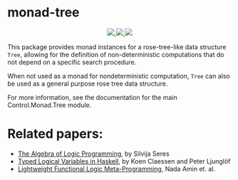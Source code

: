 # monad-tree

<p align="center">
  <a href="https://www.haskell.org/">
    <img src="https://img.shields.io/badge/Language-Haskell-blue">
  </a>
  <a href="https://hackage.haskell.org/package/monad-tree-0.1.0">
    <img src="https://img.shields.io/badge/Hackage-0.1.0-green">
  </a>
  <img src="https://img.shields.io/badge/License-MIT-blue">
</p>

This package provides monad instances for a rose-tree-like data structure `Tree`, allowing for the definition of non-deterministic computations that do not depend on a specific search procedure.

When not used as a monad for nondeterministic computation, `Tree` can also be used as a general purpose rose tree data structure.

For more information, see the documentation for the main Control.Monad.Tree module.

# Related papers:

  * [The Algebra of Logic Programming](https://citeseerx.ist.psu.edu/viewdoc/download?doi=10.1.1.108.6851&rep=rep1&type=pdf), by Silvija Seres
  * [Typed Logical Variables in Haskell](https://gup.ub.gu.se/file/207634), by Koen Claessen and Peter Ljunglöf
  * [Lightweight Functional Logic Meta-Programming](https://link.springer.com/chapter/10.1007/978-3-030-34175-6_12), Nada Amin et. al.
